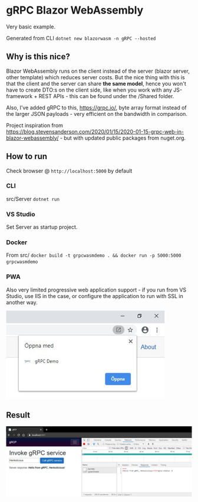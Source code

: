 # gRPC Blazor WebAssembly

Very basic example.

Generated from CLI `dotnet new blazorwasm -n gRPC --hosted`

## Why is this nice?

Blazor WebAssembly runs on the client instead of the server (blazor server, other template) which reduces server costs. But the nice thing with this is that the client and the server can share **the same model**, hence you won't have to create DTO:s on the client side, like when you work with any JS-framework + REST APIs - this can be found under the /Shared folder.

Also, I've added gRPC to this, https://grpc.io/, byte array format instead of the larger JSON payloads - very efficient on the bandwidth in comparison.

Project inspiration from https://blog.stevensanderson.com/2020/01/15/2020-01-15-grpc-web-in-blazor-webassembly/ - but with updated public packages from nuget.org.

## How to run

Check browser @ `http://localhost:5000` by default

### CLI
src/Server `dotnet run`

### VS Studio
Set Server as startup project.

### Docker
From src/ `docker build -t grpcwasmdemo . && docker run -p 5000:5000 grpcwasmdemo`

### PWA
Also very limited progressive web application support - if you run from VS Studio, use IIS in the case, or configure the application to run with SSL in another way.

<img src="https://github.com/Henkolicious/gRPC-blazor-wasm/blob/master/assets/pwa.jpg" />

## Result

<img src="https://github.com/Henkolicious/gRPC-blazor-wasm/blob/master/assets/example.jpg" />

